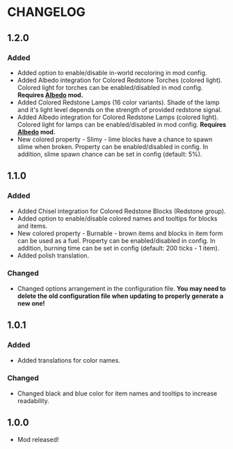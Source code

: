 # CHANGELOG
## 1.2.0
### Added
  - Added option to enable/disable in-world recoloring in mod config.
  - Added Albedo integration for Colored Redstone Torches (colored light). Colored light for torches can be enabled/disabled in mod config. **Requires [Albedo](https://minecraft.curseforge.com/projects/albedo) mod.**
  - Added Colored Redstone Lamps (16 color variants). Shade of the lamp and it's light level depends on the strength of provided redstone signal.
  - Added Albedo integration for Colored Redstone Lamps (colored light). Colored light for lamps can be enabled/disabled in mod config. **Requires [Albedo](https://minecraft.curseforge.com/projects/albedo) mod.**
  - New colored property - Slimy - lime blocks have a chance to spawn slime when broken. Property can be enabled/disabled in config. In addition, slime spawn chance can be set in config (default: 5%).
## 1.1.0
### Added
  - Added Chisel integration for Colored Redstone Blocks (Redstone group).
  - Added option to enable/disable colored names and tooltips for blocks and items.
  - New colored property - Burnable - brown items and blocks in item form can be used as a fuel. Property can be enabled/disabled in config. In addition, burning time can be set in config (default: 200 ticks - 1 item).
  - Added polish translation.
### Changed
  - Changed options arrangement in the configuration file. **You may need to delete the old configuration file when updating to properly generate a new one!**
## 1.0.1
### Added
  - Added translations for color names.
### Changed
  - Changed black and blue color for item names and tooltips to increase readability.
## 1.0.0
  - Mod released!